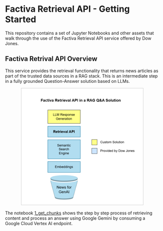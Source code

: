 # Factiva Retrieval API - Getting Started
This repository contains a set of Jupyter Notebooks and other assets that walk through the use of the Factiva Retrieval API service offered by Dow Jones.

## Factiva Retrival API Overview
This service provides the retrieval functionality that returns news articles as part of the trusted data sources in a RAG stack. This is an intermediate step in a fully grounded Question-Answer solution based on LLMs.

<div align="center"><img src="img/frapi_tech_stack.png" alt="Factiva Retrieval API Tech Stack" width="400"></div>

The notebook [1_get_chunks](1_get_chunks.ipynb) shows the step by step process of retrieving content and process an answer using Google Gemini by consuming a Google Cloud Vertex AI endpoint.

